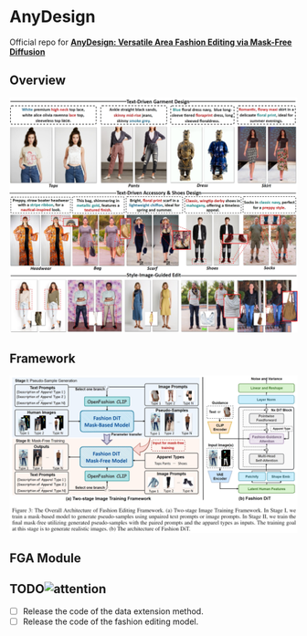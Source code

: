 # AnyDesign
Official repo for [__AnyDesign: Versatile Area Fashion Editing via Mask-Free Diffusion__](https://arxiv.org/abs/2408.11553)
## Overview
![](assets/cases.png)
## Framework
![](assets/framework.png)
## FGA Module

## TODO![attention](https://github.com/user-attachments/assets/1a8b9e8c-bd1f-4e5f-bec0-1bfe5e6f1332)

- [ ] Release the code of the data extension method.
- [ ] Release the code of the fashion editing model.
